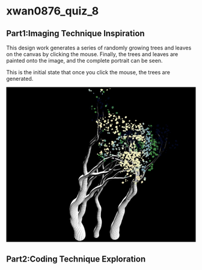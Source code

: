 # xwan0876_quiz_8

## Part1:Imaging Technique Inspiration

This design work generates a series of randomly growing trees and leaves on the canvas by clicking the mouse. Finally, the trees and leaves are painted onto the image, and the complete portrait can be seen.

This is the initial state that once you click the mouse, the trees are generated.

![the image of initial state](readmeImages/initial.jpg)

## Part2:Coding Technique Exploration
